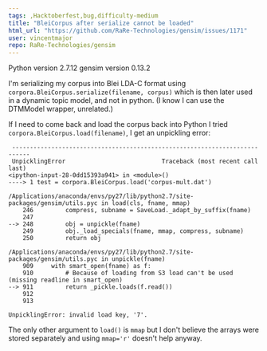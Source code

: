 ```yaml
---
tags: ,Hacktoberfest,bug,difficulty-medium
title: "BleiCorpus after serialize cannot be loaded"
html_url: "https://github.com/RaRe-Technologies/gensim/issues/1171"
user: vincentmajor
repo: RaRe-Technologies/gensim
---
```


Python version 2.7.12
gensim version 0.13.2

I'm serializing my corpus into Blei LDA-C format using `corpora.BleiCorpus.serialize(filename, corpus)` which is then later used in a dynamic topic model, and not in python. (I know I can use the DTMModel wrapper, unrelated.)

If I need to come back and load the corpus back into Python I tried `corpora.BleiCorpus.load(filename)`, I get an unpickling error:

     ---------------------------------------------------------------------------
     UnpicklingError                           Traceback (most recent call last)
    <ipython-input-28-0dd15393a941> in <module>()
    ----> 1 test = corpora.BleiCorpus.load('corpus-mult.dat')

    /Applications/anaconda/envs/py27/lib/python2.7/site-packages/gensim/utils.pyc in load(cls, fname, mmap)
        246         compress, subname = SaveLoad._adapt_by_suffix(fname)
        247 
    --> 248         obj = unpickle(fname)
        249         obj._load_specials(fname, mmap, compress, subname)
        250         return obj

    /Applications/anaconda/envs/py27/lib/python2.7/site-packages/gensim/utils.pyc in unpickle(fname)
        909     with smart_open(fname) as f:
        910         # Because of loading from S3 load can't be used (missing readline in smart_open)
    --> 911         return _pickle.loads(f.read())
        912 
        913 

    UnpicklingError: invalid load key, '7'.

The only other argument to `load()` is `mmap` but I don't believe the arrays were stored separately and using `mmap='r'` doesn't help anyway.